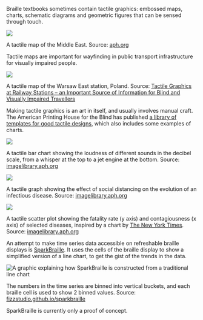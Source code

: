 Braille textbooks sometimes contain tactile graphics: embossed maps, charts, schematic diagrams and geometric figures that can be sensed through touch. 

![ ](Braille,%20data%20sonification%20and%20data%20physicalisatio%203da60749f91a44b48ddbe910563ea247/5-06001-00_World_Maps.jpg)

A tactile map of the Middle East. Source: [aph.org](https://www.aph.org/product/world-maps/)

Tactile maps are important for wayfinding in public transport infrastructure for visually impaired people.

![ ](Braille,%20data%20sonification%20and%20data%20physicalisatio%203da60749f91a44b48ddbe910563ea247/tactile-map-rail-station-warsau.png)

A tactile map of the Warsaw East station, Poland. Source: [Tactile Graphics at Railway Stations – an Important Source of Information for Blind and Visually Impaired Travellers](https://yadda.icm.edu.pl/baztech/element/bwmeta1.element.baztech-32af10ed-fc6f-49ed-a768-d6d3ee8147be/c/175_9.pdf)

Making tactile graphics is an art in itself, and usually involves manual craft. The American Printing House for the Blind has published [a library of templates for good tactile designs](https://imagelibrary.aph.org/portals/aphb/#page/welcome), which also includes some examples of charts.

![ ](Braille,%20data%20sonification%20and%20data%20physicalisatio%203da60749f91a44b48ddbe910563ea247/decibel-barchart-tactile.png)

A tactile bar chart showing the loudness of different sounds in the decibel scale, from a whisper at the top to a jet engine at the bottom. Source: [imagelibrary.aph.org](https://imagelibrary.aph.org/)

![ ](Braille,%20data%20sonification%20and%20data%20physicalisatio%203da60749f91a44b48ddbe910563ea247/effect-social-distancing-tactile.png)

A tactile graph showing the effect of social distancing on the evolution of an infectious disease. Source: [imagelibrary.aph.org](https://imagelibrary.aph.org/)

![ ](Braille,%20data%20sonification%20and%20data%20physicalisatio%203da60749f91a44b48ddbe910563ea247/coronavirus-comparison-tactile.png)

A tactile scatter plot showing the fatality rate (y axis) and contagiousness (x axis) of selected diseases, inspired by a chart by [The New York Times](https://www.nytimes.com/interactive/2020/world/asia/china-coronavirus-contain.html). Source: [imagelibrary.aph.org](https://imagelibrary.aph.org/)

An attempt to make time series data accessible on refreshable braille displays is [SparkBraille](https://fizzstudio.github.io/sparkbraille/). It uses the cells of the braille display to show a simplified version of a line chart, to get the gist of the trends in the data.

![A graphic explaining how SparkBraille is constructed from a traditional line chart](Braille,%20data%20sonification%20and%20data%20physicalisatio%203da60749f91a44b48ddbe910563ea247/sparkbraille.png)

The numbers in the time series are binned into vertical buckets, and each braille cell is used to show 2 binned values. Source: [fizzstudio.github.io/sparkbraille](https://fizzstudio.github.io/sparkbraille/)

SparkBraille is currently only a proof of concept.